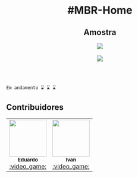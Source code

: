 <h1 align="center">#MBR-Home</h1>


<div align="center">
<h2>Amostra</h2>
<img src="https://cdn.discordapp.com/attachments/989278263694196756/1007006610020913302/Captura_de_Tela_594.png"/>
<br></br>
<img src="https://cdn.discordapp.com/attachments/989278263694196756/1007275231615909929/Captura_de_Tela_597.png"/>
</div>

<br></br>
```
Em andamento ⌛ ⌛ ⌛ 
```

<h2>Contribuidores</h2>
<table>
  <tr>
<td align="center"><a href="https://github.com/eduu25"><img src="https://avatars.githubusercontent.com/u/100290358?v=4" width="100px;" alt=""/><br /><sub><b>Eduardo</b></sub></a><br /><a href="contribuiçes" title="Documentation">:video_game:​</a></td>
<td align="center"><a href="https://github.com/ivanfreddi"><img src="https://avatars.githubusercontent.com/u/106451225?v=4" width="100px;" alt=""/><br /><sub><b>Ivan</b></sub></a><br /><a href="contribuiçes" title="Documentation">:video_game:​</a></td>
 </tr>
</table>
